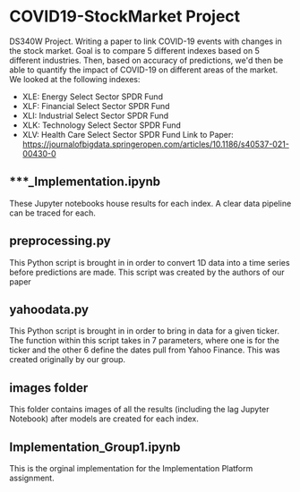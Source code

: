 # COVID19-StockMarket Project
DS340W Project. Writing a paper to link COVID-19 events with changes in the stock market. Goal is to compare 5 different indexes based on 5 different industries. Then, based on accuracy of predictions, we'd then be able to quantify the impact of COVID-19 on different areas of the market. We looked at the following indexes:
- XLE: Energy Select Sector SPDR Fund
- XLF: Financial Select Sector SPDR Fund
- XLI: Industrial Select Sector SPDR Fund
- XLK: Technology Select Sector SPDR Fund
- XLV: Health Care Select Sector SPDR Fund
Link to Paper: https://journalofbigdata.springeropen.com/articles/10.1186/s40537-021-00430-0

## ***_Implementation.ipynb
These Jupyter notebooks house results for each index. A clear data pipeline can be traced for each.

## preprocessing.py
This Python script is brought in in order to convert 1D data into a time series before predictions are made. This script was created by the authors of our paper

## yahoodata.py
This Python script is brought in in order to bring in data for a given ticker. The function within this script takes in 7 parameters, where one is for the ticker and the other 6 define the dates pull from Yahoo Finance. This was created originally by our group.

## images folder
This folder contains images of all the results (including the lag Jupyter Notebook) after models are created for each index.

## Implementation_Group1.ipynb
This is the orginal implementation for the Implementation Platform assignment.
